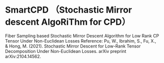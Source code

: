 # SmartCPD （Stochastic Mirror descent AlgoRiThm for CPD）
Fiber Sampling based Stochastic Mirror Descent Algorithm for Low Rank CP Tensor Under Non-Euclidean Losses
Reference: Pu, W., Ibrahim, S., Fu, X., & Hong, M. (2021). Stochastic Mirror Descent for Low-Rank Tensor Decomposition Under Non-Euclidean Losses. arXiv preprint arXiv:2104.14562.
